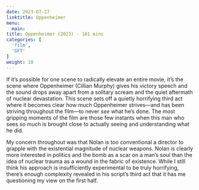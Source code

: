 ```yaml
---
date: 2023-07-27
linktitle: Oppenheimer
menu:
  main:
title: Oppenheimer (2023) - 181 mins
categories: [
  'film',
  'GFT'
]
weight: 10
---
```


If it’s possible for one scene to radically elevate an entire movie, it’s the scene where Oppenheimer (Cillian Murphy) gives his victory speech and the sound drops away apart from a solitary scream and the quiet aftermath of nuclear devastation. This scene sets off a quietly horrifying third act where it becomes clear how much Oppenheimer strives—and has been striving throughout the film—to never *see* what he’s done. The most gripping moments of the film are those few instants when this man who sees so much is brought close to actually seeing and understanding what he did.

My concern throughout was that Nolan is too conventional a director to grapple with the existential magnitude of nuclear weapons. Nolan is clearly more interested in politics and the bomb as a scar on a man’s soul than the idea of nuclear trauma as a wound in the fabric of existence. While I still think his approach is insufficiently experimental to be truly horrifying, there’s enough complexity revealed in his script’s third act that it has me questioning my view on the first half. 
